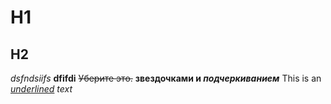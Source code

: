 # H1
## H2 
*dsfndsiifs*
**dfifdi**
~~Уберите это.~~
**звездочками и _подчеркиванием_**
This is an *<ins>underlined</ins> text*
